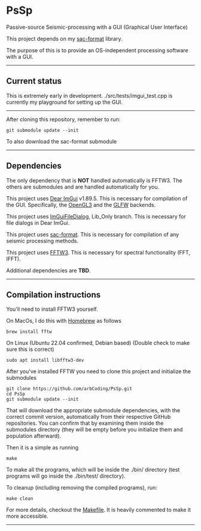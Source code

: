 # PsSp

Passive-source Seismic-processing with a GUI (Graphical User Interface)

This project depends on my [sac-format](https://github.com/arbCoding/seismic) library.

The purpose of this is to provide an OS-independent processing software with a GUI.

---

## Current status

This is extremely early in development. ./src/tests/imgui_test.cpp is currently my playground for setting up the GUI.

---

After cloning this repository, remember to run:
```shell
git submodule update --init
```
To also download the sac-format submodule

---

## Dependencies

The only dependency that is **NOT** handled automatically is FFTW3. The others are submodules and are handled automatically for you.

This project uses [Dear ImGui](https://github.com/ocornut/imgui/tree/v1.89.5) v1.89.5. This is necessary for compilation of the GUI. Specifically, the [OpenGL3](https://www.opengl.org/) and the [GLFW](https://www.glfw.org/) backends.

This project uses [ImGuiFileDialog](https://github.com/aiekick/ImGuiFileDialog.git), Lib_Only branch. This is necessary for file dialogs in Dear ImGui.

This project uses [sac-format](https://github.com/arbCoding/sac-format). This is necessary for compilation of any seismic processing methods.

This project uses [FFTW3](https://www.fftw.org/). This is necessary for spectral functionality (FFT, IFFT).

Additional dependencies are **TBD**.

---

## Compilation instructions

You'll need to install FFTW3 yourself.

On MacOs, I do this with [Homebrew](https://brew.sh/) as follows
```shell
brew install fftw
```

On Linux (Ubuntu 22.04 confirmed, Debian based) (Double check to make sure this is correct)
```shell
sudo apt install libfftw3-dev
```

After you've installed FFTW you need to clone this project and initialize the submodules
```shell
git clone https://github.com/arbCoding/PsSp.git
cd PsSp
git submodule update --init
```

That will download the appropriate submodule dependencies, with the correct commit version, automatically from their respective GitHub repositories.
You can confirm that by examining them inside the submodules directory (they will be empty before you initialize them and population afterward).

Then it is a simple as running
```shell
make
```

To make all the programs, which will be inside the ./bin/ directory (test programs will go inside the ./bin/test/ directory).

To cleanup (including removing the compiled programs), run:
```shell
make clean
```

For more details, checkout the [Makefile](Makefile). It is heavily commented to make it more accessible.

---
